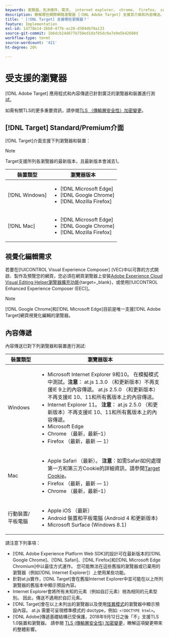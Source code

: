 ```yaml
---
keywords: 瀏覽器，先決條件，需求， internet explorer， chrome， firefox， safari， android， surface，瀏覽器0
description: 瞭解哪些網際網路瀏覽器 [!DNL Adobe Target] 支援其介面和內容傳送。
title: ' [!DNL Target] 支援哪些瀏覽器？'
feature: Implementation
exl-id: 1d778e14-26b0-477b-ac28-d304db70a133
source-git-commit: 1b6dcb24d677b758ed1daf85dc0a7e9e5b42680d
workflow-type: tm+mt
source-wordcount: '421'
ht-degree: 20%

---
```


# 受支援的瀏覽器

[!DNL Adobe Target] 應用程式和內容傳遞已針對廣泛的瀏覽器和裝置進行測試。

如需有關TLS的更多重要資訊，請參閱[TLS （傳輸層安全性）加密變更](tls-transport-layer-security-encryption.md)。

## [!DNL Target] Standard/Premium介面

[!DNL Target]介面支援下列瀏覽器和裝置：

>[!NOTE]
>
>Target支援所列各瀏覽器的最新版本，且最新版本會減去1。


| 裝置類型 | 瀏覽器版本 |
|--- |--- |
| [!DNL Windows] | <ul><li>[!DNL Microsoft Edge]</li><li>[!DNL Google Chrome]</li><li>[!DNL Mozilla Firefox]</li></ul> |
| [!DNL Mac] | <ul><li>[!DNL Microsoft Edge]</li><li>[!DNL Google Chrome]</li><li>[!DNL Mozilla Firefox]</li></ul> |

## 視覺化編輯需求

若要在[!UICONTROL Visual Experience Composer] (VEC)中以可靠的方式開啟、製作及預覽您的網頁，您必須在網頁瀏覽器上安裝[Adobe Experience Cloud Visual Editing Helper瀏覽器擴充功能](https://experienceleague.adobe.com/zh-hant/docs/target/using/experiences/vec/troubleshoot-composer/visual-editing-helper-extension){target=_blank}，或使用[!UICONTROL Enhanced Experience Composer (EEC)]。

>[!NOTE]
>
>[!DNL Google Chrome]和[!DNL Microsoft Edge]目前是唯一支援[!DNL Adobe Target]網頁視覺化編輯的瀏覽器。


## 內容傳遞

內容傳送已對下列瀏覽器和裝置進行測試:

| 裝置類型 | 瀏覽器版本 |
|--- |--- |
| Windows | <ul><li>Microsoft Internet Explorer 9和10。 在模擬模式中測試。**注意**： at.js 1.3.0 （和更新版本）不再支援IE 9上的內容傳遞。 at.js 2.5.0 （和更新版本）不再支援IE 10、11和所有舊版本上的內容傳送。</li><li>Internet Explorer 11。 **注意**： at.js 2.5.0 （和更新版本）不再支援IE 10、11和所有舊版本上的內容傳遞。</li><li>Microsoft Edge</li><li>Chrome （最新，最新–1）</li><li>Firefox （最新，最新 — 1）</li></ul> |
| Mac | <ul><li>Apple Safari （最新）。 **注意**：如需Safari如何處理第一方和第三方Cookie的詳細資訊，請參閱[Target Cookie](../implement/client-side/atjs/atjs-cookies.md)。</li><li>Firefox （最新，最新 — 1）</li><li>Chrome （最新，最新–1）</li></ul> |
| 行動裝置/平板電腦 | <ul><li>Apple iOS （最新）</li><li>Android 裝置和平板電腦 (Android 4 和更新版本)</li><li>Microsoft Surface (Windows 8.1)</li></ul> |

請注意下列事項：

* [!DNL Adobe Experience Platform Web SDK]的設計可在最新版本的[!DNL Google Chrome]、[!DNL Safari]、[!DNL Firefox]和[!DNL Microsoft Edge Chromium]中以最佳方式運作。 您可能無法在這些舊版的瀏覽器或已棄用的瀏覽器（例如[!DNL Internet Explorer]）上使用某些功能。
* 針對at.js實作，[!DNL Target]會在舊版Internet Explorer中並可能在以上所列瀏覽器的舊版本中顯示預設內容。
* Internet Explorer會將所有未知的元素（例如自訂元素）視為相同的元素型別。 因此，傳送不適用於自訂元素。
* [!DNL Target]會在以上未列出的瀏覽器以及使用[怪異模式](https://en.wikipedia.org/wiki/Quirks_mode)的瀏覽器中顯示預設內容。 at.js 需要可呈現標準模式的 doctype，例如: `<!DOCTYPE html>`。
* [!DNL Adobe]傳遞基礎結構已受保護，2018年9月12日之後「不」支援TLS 1.0裝置和瀏覽器。 請參閱 [TLS (傳輸層安全性) 加密變更](../before-implement/tls-transport-layer-security-encryption.md)，瞭解這項變更帶來的整體影響。
